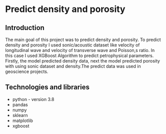 # Predict density and porosity

## Introduction

The main goal of this project was to predict density and porosity. To predict density and porosity I used sonic/acoustic dataset like velocity of longitudinal wave and velocity of transverse wave and Poisson,s ratio. In this case I used XGBoost Algorithm to predict petrophysical parameters. Firstly, the model predicted density data, next the model predicted porosity with using sonic dataset and density.The predict data was used in geoscience projects.

## Technologies and libraries

   * python - version 3.8 
   * pandas 
   * numpy 
   * sklearn 
   * matplotlib 
   * xgboost
